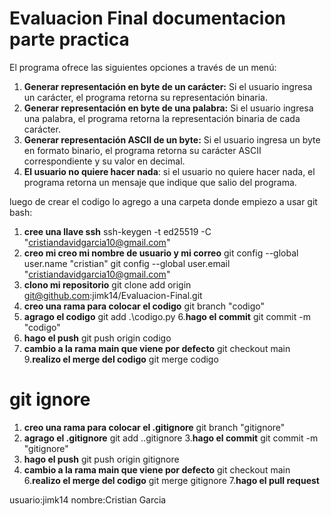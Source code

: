 # Evaluacion Final documentacion parte practica


El programa ofrece las siguientes opciones a través de un menú:
1. **Generar representación en byte de un carácter:** Si el usuario ingresa un carácter, el programa retorna su representación binaria.
2. **Generar representación en byte de una palabra:** Si el usuario ingresa una palabra, el programa retorna la representación binaria de cada carácter.
3. **Generar representación ASCII de un byte:** Si el usuario ingresa un byte en formato binario, el programa retorna su carácter ASCII correspondiente y su valor en decimal.
4. **El usuario no quiere hacer nada**: si el usuario no quiere hacer nada, el programa retorna un mensaje que indique que salio del programa.

luego de crear el codigo lo agrego a una carpeta donde empiezo a usar git bash:
1.  **cree una llave ssh**
   ssh-keygen -t ed25519 -C "cristiandavidgarcia10@gmail.com"
2. **creo mi creo mi nombre de usuario y mi correo**
   git config --global user.name "cristian"
   git config --global user.email "cristiandavidgarcia10@gmail.com"
3. **clono mi repositorio**
   git clone add origin git@github.com:jimk14/Evaluacion-Final.git
4. **creo una rama para colocar el codigo**
   git branch "codigo"
5. **agrago el codigo**
   git add .\codigo.py
6.**hago el commit**
   git commit -m "codigo"
7. **hago el push**
   git push origin codigo
8. **cambio a la rama main que viene por defecto**
   git checkout main
9.**realizo el merge del codigo**
   git merge codigo

# git ignore

1. **creo una rama para colocar el .gitignore**
   git branch "gitignore"
2. **agrago el .gitignore**
   git add .\.gitignore
3.**hago el commit**
   git commit -m "gitignore"
4. **hago el push**
   git push origin gitignore
5. **cambio a la rama main que viene por defecto**
   git checkout main
6.**realizo el merge del codigo**
   git merge gitignore
7.**hago el pull request**


usuario:jimk14   nombre:Cristian Garcia



 
